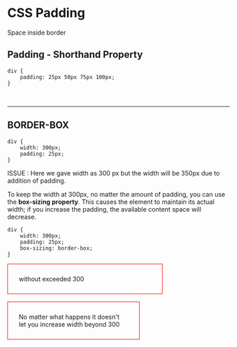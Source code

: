 # CSS Padding

Space inside border

## Padding - Shorthand Property

    div {
        padding: 25px 50px 75px 100px;
    }
<br>

---
## BORDER-BOX


    div {
        width: 300px;
        padding: 25px;
    }

ISSUE : Here we gave width as 300 px but the width will be 350px due to addition of padding.

To keep the width at 300px, no matter the amount of padding, you can use the **box-sizing property**. This causes the element to maintain its actual width; if you increase the padding, the available content space will decrease.

    div {
        width: 300px;
        padding: 25px;
        box-sizing: border-box;
    }

<div style = "width: 300px; padding: 25px; border : 1px solid red">without exceeded 300</div>
<br>
<div style = "width: 300px; padding: 25px; box-sizing: border-box; border : 1px solid red">No matter what happens it doesn't let you increase width beyond 300</div>